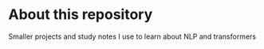 # About this repository

Smaller projects and study notes I use to learn about NLP and transformers

 
